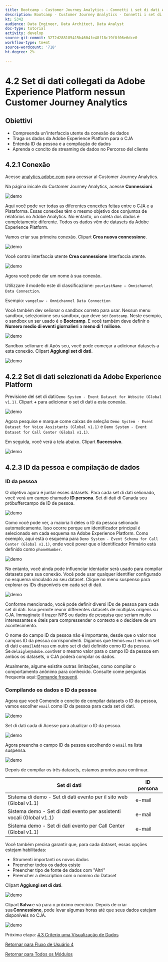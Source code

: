 ```yaml
---
title: Bootcamp - Customer Journey Analytics - Connetti i set di dati Adobe Experience Platform in Customer Journey Analytics - Brasile
description: Bootcamp - Customer Journey Analytics - Connetti i set di dati Adobe Experience Platform in Customer Journey Analytics - Brasile
kt: 5342
audience: Data Engineer, Data Architect, Data Analyst
doc-type: tutorial
activity: develop
source-git-commit: 3272d288185415b4604fe48f18c19f8f06e6dce0
workflow-type: tm+mt
source-wordcount: '718'
ht-degree: 2%

---
```


# 4.2 Set di dati collegati da Adobe Experience Platform nessun Customer Journey Analytics

## Obiettivi

- Compreenda un&#39;interfaccia utente da conexão de dados
- Traga os dados da Adobe Experience Platform para o CJA
- Entenda ID da pessoa e a compilação de dados
- Aprenda o concito de streaming de dados no Percorso del cliente

## 4.2.1 Conexão

Acesse [analytics.adobe.com](https://analytics.adobe.com) para acessar al Customer Journey Analytics.

Na página inicale do Customer Journey Analytics, acesse **Connessioni**.

![demo](./images/cja2.png)

Aqui você pode ver todas as diferentes conexões feitas entre o CJA e a Plataforma. Essas conexões têm o mesmo objetivo dos conjuntos de relatórios no Adobe Analytics. No entanto, un coleta dos dados é completamente diferente. Todos os dados vêm de datasets da Adobe Experience Platform.

Vamos criar sua primeira conexão. Clipart **Crea nuova connessione**.

![demo](./images/cja4.png)

Você contro interfaccia utente **Crea connessione** Interfaccia utente.

![demo](./images/cja5.png)

Agora você pode dar um nome à sua conexão.

Utilizzare il modello este di classificazione: `yourLastName – Omnichannel Data Connection`.

Esempio: `vangeluw - Omnichannel Data Connection`

Você também dev selionar o sandbox correto para usar. Nessun menu sandbox, selezionione seu sandbox, que deve ser `Bootcamp`. Neste esempio, o sandbox un ser usado é o **Bootcamp**. E você também deve definir o **Numero medio di eventi giornalieri** a **meno di 1 milione**.

![demo](./images/cjasb.png)

Sandbox selionare di Após seu, você pode começar a adicionar datasets a esta conexão. Clipart **Aggiungi set di dati**.

![demo](./images/cjasb1.png)

## 4.2.2 Set di dati selezionati da Adobe Experience Platform

Previsione del set di dati `Demo System - Event Dataset for Website (Global v1.1)`. Clipart **+** para adicionar o set di dati a esta conexão.

![demo](./images/cja7.png)

Agora pesquise e marque come caixas de seleção `Demo System - Event Dataset for Voice Assistants (Global v1.1)` e `Demo System - Event Dataset for Call Center (Global v1.1)`.

Em seguida, você verá a tela abaixo. Clipart **Successivo**.

![demo](./images/cja9.png)

## 4.2.3 ID da pessoa e compilação de dados

### ID da pessoa

O objetivo agora é juntar esses datasets. Para cada set di dati selionado, você verá um campo chamado **ID persona**. Set di dati di Canada seu próbuffercampo de ID de pessoa.

![demo](./images/cja11.png)

Como você pode ver, a maioria li deles o ID da pessoa selionado automaticamente. Isso ocorre porque um identificador principal é selecionado em cada esquema na Adobe Experience Platform. Como exemplo, aqui está o esquema para `Demo System - Event Schema for Call Center (Global v1.1)`, onde você pover que o Identificador Primário está definido como `phoneNumber`.

![demo](./images/cja13.png)

No entanto, você ainda pode influenciar identador será usado para compilar datasets para sua conexão. Você pode usar qualquer identifier configurado no esquema vinculado ao seu dataset. Clique no menu suspenso para explorar os IDs disponíveis em cada set di dati.

![demo](./images/cja14.png)

Conforme mencionado, você pode definir diversi IDs de pessoa para cada set di dati. Isso permite reunir differentes datasets de múltiplas origens su CJA. Immaginate il trazer NPS ou dados de pesquisa que seriam muito interessantes e úteis para compressender o contexto e o decidere de um acontecimento.

O nome do campo ID da pessoa não é importante, desde que o valor nos campos ID da pessoa corrispondenti. Digamos que temos `email` em um set di dati e `emailAddress` em outro set di dati definido como ID da pessoa. Se `delaigle@adobe.com` tiver o mesmo valor para o campo ID da pessoa em ambos os datasets, o CJA poderá compilar os dados.

Atualmente, algume esistite outras limitações, como compilar o comportamento anônimo para conhecido. Consulte come perguntas frequenta aqui: [Domande frequenti](https://experienceleague.adobe.com/docs/analytics-platform/using/cja-overview/cja-faq.html?lang=it).


### Compilando os dados o ID da pessoa

Agora que você Comende o concito de compilar datasets o ID da pessoa, vamos escolher `email` como ID da pessoa para cada set di dati.

![demo](./images/cja15.png)

Set di dati cada di Acesse para atualizar o ID da pessoa.

![demo](./images/cja12a.png)

Agora preencha o campo ID da pessoa escolhendo o `email` na lista suspensa.

![demo](./images/cja17.png)

Depois de compilar os três datasets, estamos prontos para continuar.

| Set di dati | ID persona |
| ----------------- |-------------| 
| Sistema di demo - Set di dati evento per il sito web (Global v1.1) | e-mail |
| Sistema demo - Set di dati evento per assistenti vocali (Global v1.1) | e-mail |
| Sistema demo - Set di dati evento per Call Center (Global v1.1) | e-mail |

Você também precisa garantir que, para cada dataset, essas opções estejam habilitadas:

- Strumenti importanti os novos dados
- Preencher todos os dados esiste
- Preencher tipo de fonte de dados com &quot;Altri&quot;
- Preencher a description com o nommo do Dataset

Clipart **Aggiungi set di dati**.

![demo](./images/cja16.png)

Clipart **Salva** e vá para o próximo exercício. Depois de criar sua **Connessione**, pode levar algumas horas até que seus dados estejam disponíveis no CJA.

![demo](./images/cja20.png)

Próxima etapa: [4.3 Criterio uma Visualização de Dados](./ex3.md)

[Retornar para Fluxo de Usuário 4](./uc4.md)

[Retornar para Todos os Módulos](./../../overview.md)
